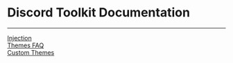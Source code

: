 # Discord Toolkit Documentation
---------------------------------------------------
[Injection](https://github.com/Discord-Toolkit-Official/Discord-Toolkit-Public/blob/main/Documentation/Injection.js)  
[Themes FAQ](https://github.com/Discord-Toolkit-Official/Discord-Toolkit-Public/blob/main/Documentation/Theme%20FAQ.js)  
[Custom Themes](https://github.com/Discord-Toolkit-Official/Discord-Toolkit-Public/blob/main/Documentation/customThemes.js)  
